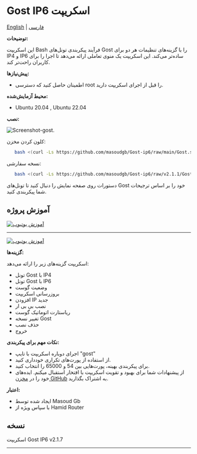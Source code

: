 # Gost IP6 اسکریپت

[English](README.md) | [فارسی](README-Fa.md)

**توضیحات:**

این اسکریپت Bash فرآیند پیکربندی تونل‌های Gost را با گزینه‌های تنظیمات هر دو برای IP4 و IP6 ساده‌تر می‌کند. این اسکریپت یک منوی تعاملی ارائه می‌دهد تا اجرا را برای کاربران راحت‌تر کند.

**پیش‌نیازها:**

- اطمینان حاصل کنید که دسترسی root را قبل از اجرای اسکریپت دارید.

**محیط آزمایش‌شده:**

- Ubuntu 20.04 , Ubuntu 22.04

**نصب:**

![Screenshot-gost](https://github.com/masoudgb/Gost-ip6/assets/87688187/89865918-5e27-43d9-9c7b-de283a767424).

کلون کردن مخزن:

```bash
   bash <(curl -Ls https://github.com/masoudgb/Gost-ip6/raw/main/Gost.sh)
   ```

 نسخه سفارشی:

```bash
   bash <(curl -Ls https://github.com/masoudgb/Gost-ip6/raw/v2.1.1/Gost.sh)
   ```


دستورات روی صفحه نمایش را دنبال کنید تا تونل‌های Gost خود را بر اساس ترجیحات شما پیکربندی کنید.

## آموزش پروژه

[![آموزش یوتیوب](https://img.youtube.com/vi/LJYVWH8GyKM/0.jpg)](https://youtu.be/LJYVWH8GyKM)


---

[![آموزش یوتیوب](https://img.youtube.com/vi/Qlz61mlkQ5A/0.jpg)](https://youtu.be/Qlz61mlkQ5A)


**گزینه‌ها:**

اسکریپت گزینه‌های زیر را ارائه می‌دهد:

- تونل Gost با IP4
- تونل Gost با IP6
- وضعیت گوست
- بروزرسانی اسکریپت 
- افزودن IP جدید
- نصب بی بی ار
- ریاستارت اتوماتیک گوست
- تغییر نسخه Gost
- حذف نصب
- خروج

**نکات مهم برای پیکربندی:**

- اجرای دوباره اسکریپت با تایپ "gost"
- از استفاده از پورت‌های تکراری خودداری کنید.
- برای پیکربندی بهینه، پورت‌هایی بین 54 و 65000 را انتخاب کنید.
- از پیشنهادات شما برای بهبود و تقویت اسکریپت با افتخار استقبال میکنم. ایده‌های خود را در [مخزن GitHub](https://github.com/masoudgb/Gost-ip6/issues) به اشتراک بگذارید.

**اعتبار:**

- ایجاد شده توسط Masoud Gb
- با سپاس ویژه از Hamid Router

## نسخه

اسکریپت Gost IP6 v2.1.7

---
